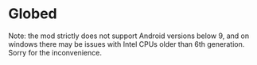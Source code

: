 # Globed

Note: the mod strictly does not support Android versions below 9, and on windows there may be issues with Intel CPUs older than 6th generation. Sorry for the inconvenience.
